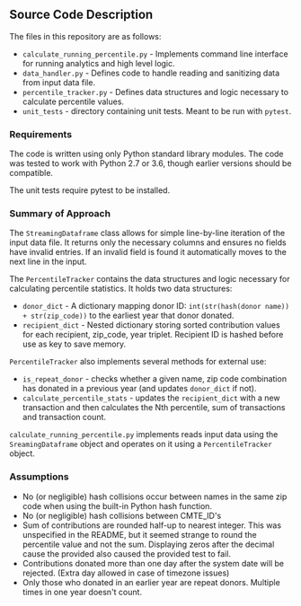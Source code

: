 ## Source Code Description

The files in this repository are as follows:

- `calculate_running_percentile.py` - Implements command line interface for running analytics and high level logic.  
- `data_handler.py` - Defines code to handle reading and sanitizing data from input data file.
- `percentile_tracker.py` - Defines data structures and logic necessary to calculate percentile values.  
- `unit_tests` - directory containing unit tests. Meant to be run with `pytest`.

### Requirements
The code is written using only Python standard library modules. The code was tested to work with Python 2.7 or 3.6, though earlier versions should be compatible.

The unit tests require pytest to be installed.

### Summary of Approach
The `StreamingDataframe` class allows for simple line-by-line iteration of the input data file. It returns only the necessary columns and ensures no fields have invalid entries. If an invalid field is found it automatically moves to the next line in the input. 

The `PercentileTracker` contains the data structures and logic necessary for calculating percentile statistics. It holds two data structures: 

- `donor_dict` - A dictionary mapping donor ID: `int(str(hash(donor name)) + str(zip_code))` to the earliest year that donor donated. 
- `recipient_dict` - Nested dictionary storing sorted contribution values for each recipient, zip_code, year triplet. Recipient ID is hashed before use as key to save memory. 

`PercentileTracker` also implements several methods for external use:
- `is_repeat_donor` - checks whether a given name, zip code combination has donated in a previous year (and updates `donor_dict` if not). 
- `calculate_percentile_stats` - updates the `recipient_dict` with a new transaction and then calculates the Nth percentile, sum of transactions and transaction count.

`calculate_running_percentile.py` implements reads input data using the `SreamingDataframe` object and operates on it using a `PercentileTracker` object. 

### Assumptions
- No (or negligible) hash collisions occur between names in the same zip code when using the built-in Python hash function. 
- No (or negligible) hash collisions between CMTE_ID's
- Sum of contributions are rounded half-up to nearest integer. This was unspecified in the README, but it seemed strange to round the percentile value and not the sum. Displaying zeros after the decimal cause the provided also caused the provided test to fail. 
- Contributions donated more than one day after the system date will be rejected. (Extra day allowed in case of timezone issues)
- Only those who donated in an earlier year are repeat donors. Multiple times in one year doesn't count. 



